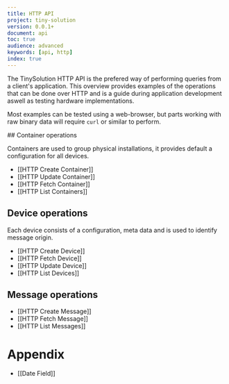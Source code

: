 ```yaml
---
title: HTTP API
project: tiny-solution
version: 0.0.1+
document: api
toc: true
audience: advanced
keywords: [api, http]
index: true
---
```


The TinySolution HTTP API is the prefered way of performing queries
from a client's application. This overview provides examples of the
operations that can be done over HTTP and is a guide during
application development aswell as testing hardware implementations.

Most examples can be tested using a web-browser, but parts working
with raw binary data will require `curl` or similar to perform.


<div class="col">
## Container operations

Containers are used to group physical installations, it provides
default a configuration for all devices.

* [[HTTP Create Container]]
* [[HTTP Update Container]]
* [[HTTP Fetch Container]]
* [[HTTP List Containers]]

## Device operations

Each device consists of a configuration, meta data and is used to
identify message origin.

* [[HTTP Create Device]]
* [[HTTP Fetch Device]]
* [[HTTP Update Device]]
* [[HTTP List Devices]]

## Message operations

* [[HTTP Create Message]]
* [[HTTP Fetch Message]]
* [[HTTP List Messages]]

# Appendix

* [[Date Field]]
